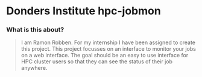 # Donders Institute hpc-jobmon
### What is this about?
> I am Ramon Robben.
> For my internship I have been assigned to create this project.
> This project focusses on an interface to monitor your jobs on a web interface.
> The goal should be an easy to use interface for HPC cluster users so that they can see the status of their job anywhere.
